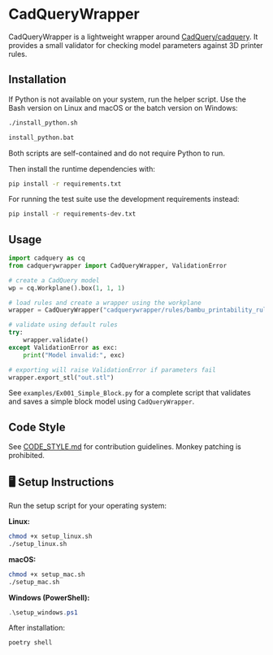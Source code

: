 # CadQueryWrapper

CadQueryWrapper is a lightweight wrapper around [CadQuery/cadquery](https://github.com/CadQuery/cadquery). It provides a small validator for checking model parameters against 3D printer rules.

## Installation

If Python is not available on your system, run the helper script. Use the
Bash version on Linux and macOS or the batch version on Windows:

```bash
./install_python.sh
```

```cmd
install_python.bat
```
Both scripts are self-contained and do not require Python to run.

Then install the runtime dependencies with:

```bash
pip install -r requirements.txt
```

For running the test suite use the development requirements instead:

```bash
pip install -r requirements-dev.txt
```

## Usage

```python
import cadquery as cq
from cadquerywrapper import CadQueryWrapper, ValidationError

# create a CadQuery model
wp = cq.Workplane().box(1, 1, 1)

# load rules and create a wrapper using the workplane
wrapper = CadQueryWrapper("cadquerywrapper/rules/bambu_printability_rules.json", wp)

# validate using default rules
try:
    wrapper.validate()
except ValidationError as exc:
    print("Model invalid:", exc)

# exporting will raise ValidationError if parameters fail
wrapper.export_stl("out.stl")
```

See `examples/Ex001_Simple_Block.py` for a complete script that validates and
saves a simple block model using ``CadQueryWrapper``.

## Code Style
See [CODE_STYLE.md](CODE_STYLE.md) for contribution guidelines. Monkey patching is prohibited.

## 🖥 Setup Instructions

Run the setup script for your operating system:

**Linux:**
```bash
chmod +x setup_linux.sh
./setup_linux.sh
```

**macOS:**
```bash
chmod +x setup_mac.sh
./setup_mac.sh
```

**Windows (PowerShell):**
```powershell
.\setup_windows.ps1
```

After installation:
```bash
poetry shell
```
